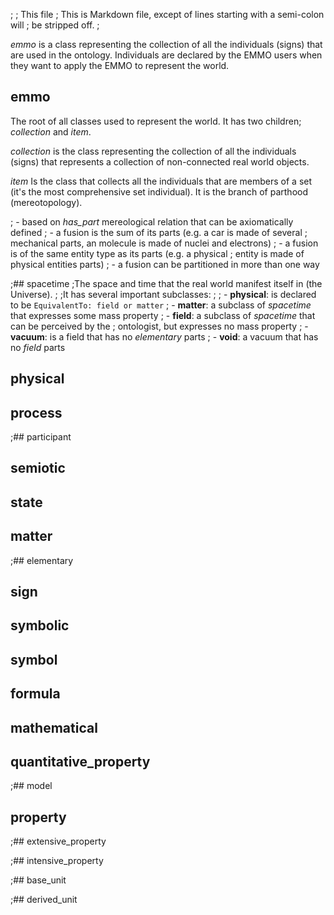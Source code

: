 ;
; This file
; This is Markdown file, except of lines starting with a semi-colon will
; be stripped off.
;

*emmo* is a class representing the collection of all the individuals
(signs) that are used in the ontology. Individuals are declared by the
EMMO users when they want to apply the EMMO to represent the world.


## emmo
The root of all classes used to represent the world.  It has two children;
*collection* and *item*.

*collection* is the class representing the collection of all the
individuals (signs) that represents a collection of non-connected real world
objects.

*item* Is the class that collects all the individuals that are members
of a set (it's the most comprehensive set individual).  It is the
branch of parthood (mereotopology).

;  - based on *has_part* mereological relation that can be axiomatically defined
;  - a fusion is the sum of its parts (e.g. a car is made of several
;    mechanical parts, an molecule is made of nuclei and electrons)
;  - a fusion is of the same entity type as its parts (e.g. a physical
;    entity is made of physical entities parts)
;  - a fusion can be partitioned in more than one way


;## spacetime
;The space and time that the real world manifest itself in (the Universe).
;
;It has several important subclasses:
;
;  - **physical**: is declared to be `EquivalentTo: field or matter`
;  - **matter**: a subclass of *spacetime* that expresses some mass property
;  - **field**: a subclass of *spacetime* that can be perceived by the
;    ontologist, but expresses no mass property
;  - **vacuum**: is a field that has no *elementary* parts
;  - **void**: a vacuum that has no *field* parts


## physical

## process

;## participant

## semiotic

## state

## matter

;## elementary



## sign


## symbolic

## symbol

## formula

## mathematical

## quantitative_property


;## model


## property

;## extensive_property

;## intensive_property

;## base_unit

;## derived_unit
